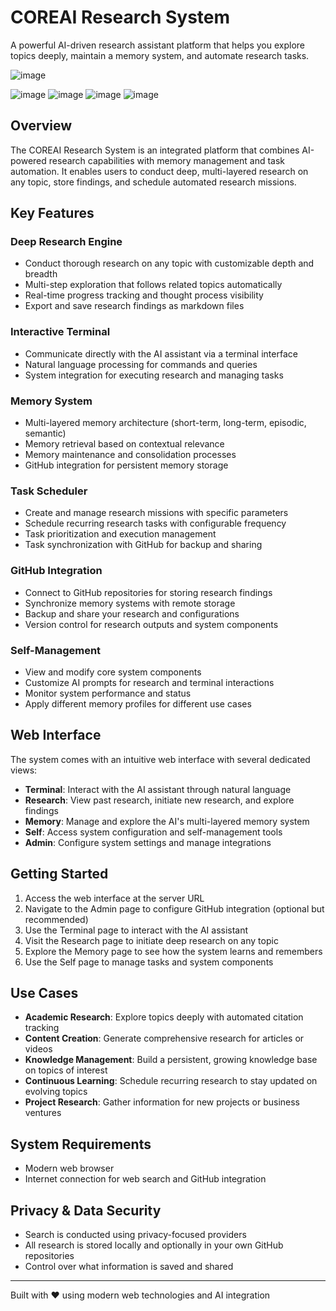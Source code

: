 # COREAI Research System

A powerful AI-driven research assistant platform that helps you explore topics deeply, maintain a memory system, and automate research tasks.

![image](https://github.com/user-attachments/assets/3f433bf3-1286-4f91-89cd-20141f6a164a)

![image](https://github.com/user-attachments/assets/d17b3b49-02e3-4270-8bd2-5d3f4ec9b79f)
![image](https://github.com/user-attachments/assets/50c9839f-69a5-482f-be40-d68c2c48eac3)
![image](https://github.com/user-attachments/assets/bc89d8a2-f221-4bfb-82dd-9994d7c30882)
![image](https://github.com/user-attachments/assets/47f284cc-9dbe-4550-9ac6-ca3b22bd8514)



## Overview

The COREAI Research System is an integrated platform that combines AI-powered research capabilities with memory management and task automation. It enables users to conduct deep, multi-layered research on any topic, store findings, and schedule automated research missions.

## Key Features

### Deep Research Engine
- Conduct thorough research on any topic with customizable depth and breadth
- Multi-step exploration that follows related topics automatically
- Real-time progress tracking and thought process visibility
- Export and save research findings as markdown files

### Interactive Terminal
- Communicate directly with the AI assistant via a terminal interface
- Natural language processing for commands and queries
- System integration for executing research and managing tasks

### Memory System
- Multi-layered memory architecture (short-term, long-term, episodic, semantic)
- Memory retrieval based on contextual relevance
- Memory maintenance and consolidation processes
- GitHub integration for persistent memory storage

### Task Scheduler
- Create and manage research missions with specific parameters
- Schedule recurring research tasks with configurable frequency
- Task prioritization and execution management
- Task synchronization with GitHub for backup and sharing

### GitHub Integration
- Connect to GitHub repositories for storing research findings
- Synchronize memory systems with remote storage
- Backup and share your research and configurations
- Version control for research outputs and system components

### Self-Management
- View and modify core system components
- Customize AI prompts for research and terminal interactions
- Monitor system performance and status
- Apply different memory profiles for different use cases

## Web Interface

The system comes with an intuitive web interface with several dedicated views:

- **Terminal**: Interact with the AI assistant through natural language
- **Research**: View past research, initiate new research, and explore findings
- **Memory**: Manage and explore the AI's multi-layered memory system
- **Self**: Access system configuration and self-management tools
- **Admin**: Configure system settings and manage integrations

## Getting Started

1. Access the web interface at the server URL
2. Navigate to the Admin page to configure GitHub integration (optional but recommended)
3. Use the Terminal page to interact with the AI assistant
4. Visit the Research page to initiate deep research on any topic
5. Explore the Memory page to see how the system learns and remembers
6. Use the Self page to manage tasks and system components

## Use Cases

- **Academic Research**: Explore topics deeply with automated citation tracking
- **Content Creation**: Generate comprehensive research for articles or videos
- **Knowledge Management**: Build a persistent, growing knowledge base on topics of interest
- **Continuous Learning**: Schedule recurring research to stay updated on evolving topics
- **Project Research**: Gather information for new projects or business ventures

## System Requirements

- Modern web browser
- Internet connection for web search and GitHub integration

## Privacy & Data Security

- Search is conducted using privacy-focused providers
- All research is stored locally and optionally in your own GitHub repositories
- Control over what information is saved and shared

---

Built with ❤️ using modern web technologies and AI integration
